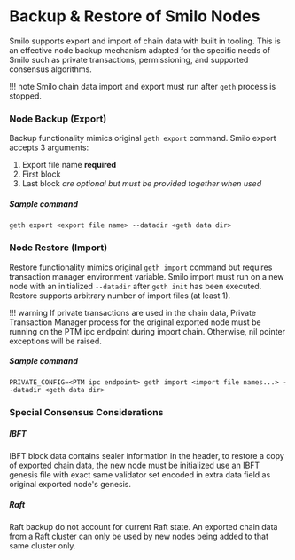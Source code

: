 # Backup & Restore of Smilo Nodes

Smilo supports export and import of chain data with built in tooling. This is an effective node backup mechanism 
adapted for the specific needs of Smilo such as private transactions, permissioning, and supported consensus 
algorithms.


!!! note
    Smilo chain data import and export must run after `geth` process is stopped.

### Node Backup (Export)

Backup functionality mimics original `geth export` command. Smilo export accepts 3 arguments:

1. Export file name **required**
3. First block
4. Last block *are optional but must be provided together when used*

##### Sample command

`geth export <export file name> --datadir <geth data dir>`

### Node Restore (Import)

Restore functionality mimics original `geth import` command but requires transaction manager environment variable.
Smilo import must run on a new node with an initialized `--datadir` after `geth init` has been executed. Restore 
supports arbitrary number of import files (at least 1).

!!! warning
    If private transactions are used in the chain data, Private Transaction Manager process for the original exported 
    node must be running on the PTM ipc endpoint during import chain. Otherwise, nil pointer exceptions will be raised.

##### Sample command

`PRIVATE_CONFIG=<PTM ipc endpoint> geth import <import file names...> --datadir <geth data dir>`

### Special Consensus Considerations

##### IBFT

IBFT block data contains sealer information in the header, to restore a copy of exported chain data, the new node must 
be initialized use an IBFT genesis file with exact same validator set encoded in extra data field as original exported 
node's genesis.

##### Raft

Raft backup do not account for current Raft state. An exported chain data from a Raft cluster can only be used by 
new nodes being added to that same cluster only.